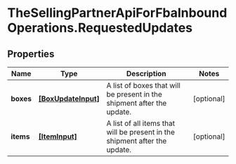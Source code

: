 # TheSellingPartnerApiForFbaInboundOperations.RequestedUpdates

## Properties

Name | Type | Description | Notes
------------ | ------------- | ------------- | -------------
**boxes** | [**[BoxUpdateInput]**](BoxUpdateInput.md) | A list of boxes that will be present in the shipment after the update. | [optional] 
**items** | [**[ItemInput]**](ItemInput.md) | A list of all items that will be present in the shipment after the update. | [optional] 


